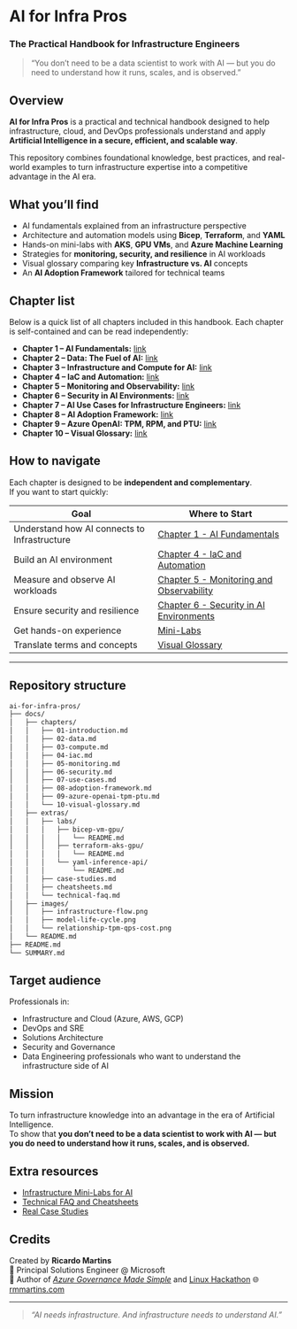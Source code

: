 # AI for Infra Pros  
### The Practical Handbook for Infrastructure Engineers  

> “You don’t need to be a data scientist to work with AI — but you do need to understand how it runs, scales, and is observed.”


## Overview

**AI for Infra Pros** is a practical and technical handbook designed to help infrastructure, cloud, and DevOps professionals understand and apply **Artificial Intelligence in a secure, efficient, and scalable way**.

This repository combines foundational knowledge, best practices, and real-world examples to turn infrastructure expertise into a competitive advantage in the AI era.

## What you’ll find

- AI fundamentals explained from an infrastructure perspective  
- Architecture and automation models using **Bicep**, **Terraform**, and **YAML**  
- Hands-on mini-labs with **AKS**, **GPU VMs**, and **Azure Machine Learning**  
- Strategies for **monitoring, security, and resilience** in AI workloads  
- Visual glossary comparing key **Infrastructure vs. AI** concepts  
- An **AI Adoption Framework** tailored for technical teams  

## Chapter list

Below is a quick list of all chapters included in this handbook. Each chapter is self-contained and can be read independently:

- **Chapter 1 – AI Fundamentals:** [link](docs/chapters/01-introduction.md)  
- **Chapter 2 – Data: The Fuel of AI:** [link](docs/chapters/02-data.md)  
- **Chapter 3 – Infrastructure and Compute for AI:** [link](docs/chapters/03-compute.md)  
- **Chapter 4 – IaC and Automation:** [link](docs/chapters/04-iac.md)  
- **Chapter 5 – Monitoring and Observability:** [link](docs/chapters/05-monitoring.md)  
- **Chapter 6 – Security in AI Environments:** [link](docs/chapters/06-security.md)  
- **Chapter 7 – AI Use Cases for Infrastructure Engineers:** [link](docs/chapters/07-use-cases.md)  
- **Chapter 8 – AI Adoption Framework:** [link](docs/chapters/08-adoption-framework.md)  
- **Chapter 9 – Azure OpenAI: TPM, RPM, and PTU:** [link](docs/chapters/09-azure-openai-tpm-ptu.md)  
- **Chapter 10 – Visual Glossary:** [link](docs/chapters/10-visual-glossary.md)

## How to navigate

Each chapter is designed to be **independent and complementary**.  
If you want to start quickly:

| Goal | Where to Start |
|-----------|---------------|
| Understand how AI connects to Infrastructure | [Chapter 1 - AI Fundamentals](docs/chapters/01-introduction.md) |
| Build an AI environment | [Chapter 4 - IaC and Automation](docs/chapters/04-iac.md) |
| Measure and observe AI workloads | [Chapter 5 - Monitoring and Observability](docs/chapters/05-monitoring.md) |
| Ensure security and resilience | [Chapter 6 - Security in AI Environments](docs/chapters/06-security.md) |
| Get hands-on experience | [Mini-Labs](docs/extras/labs/) |
| Translate terms and concepts | [Visual Glossary](docs/chapters/10-visual-glossary.md) |
---

## Repository structure

```bash
ai-for-infra-pros/
├── docs/
│   ├── chapters/
│   │   ├── 01-introduction.md
│   │   ├── 02-data.md
│   │   ├── 03-compute.md
│   │   ├── 04-iac.md
│   │   ├── 05-monitoring.md
│   │   ├── 06-security.md
│   │   ├── 07-use-cases.md
│   │   ├── 08-adoption-framework.md
│   │   ├── 09-azure-openai-tpm-ptu.md
│   │   └── 10-visual-glossary.md
│   ├── extras/
│   │   ├── labs/
│   │   │   ├── bicep-vm-gpu/
│   │   │   │   └── README.md
│   │   │   ├── terraform-aks-gpu/
│   │   │   │   └── README.md
│   │   │   └── yaml-inference-api/
│   │   │       └── README.md
│   │   ├── case-studies.md
│   │   ├── cheatsheets.md
│   │   └── technical-faq.md
│   ├── images/
│   │   ├── infrastructure-flow.png
│   │   ├── model-life-cycle.png
│   │   └── relationship-tpm-qps-cost.png
│   └── README.md
├── README.md
└── SUMMARY.md
```

## Target audience

Professionals in:

- Infrastructure and Cloud (Azure, AWS, GCP)  
- DevOps and SRE  
- Solutions Architecture  
- Security and Governance  
- Data Engineering professionals who want to understand the infrastructure side of AI  

## Mission

To turn infrastructure knowledge into an advantage in the era of Artificial Intelligence.  
To show that **you don’t need to be a data scientist to work with AI — but you do need to understand how it runs, scales, and is observed.**

## Extra resources

- [Infrastructure Mini-Labs for AI](docs/extras/labs/)  
- [Technical FAQ and Cheatsheets](docs/extras/technical-faq.md)  
- [Real Case Studies](docs/extras/case-studies.md)

## Credits

Created by **Ricardo Martins**  
📍 Principal Solutions Engineer @ Microsoft  
📖 Author of [*Azure Governance Made Simple*](https://book.azgovernance.com/) and [Linux Hackathon](https://linuxhackathon.com/)
🌐 [rmmartins.com](https://rmmartins.com)

---

> _“AI needs infrastructure. And infrastructure needs to understand AI.”_
